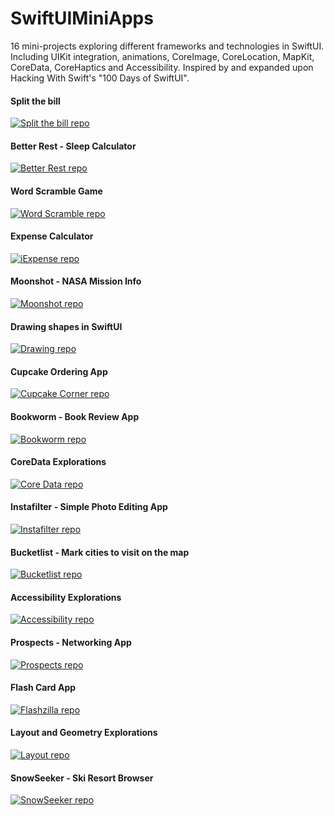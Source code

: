 # SwiftUIMiniApps
16 mini-projects exploring  different frameworks and technologies in SwiftUI. Including UIKit integration, animations, CoreImage, CoreLocation, MapKit, CoreData, CoreHaptics and Accessibility. Inspired by and expanded upon Hacking With Swift's "100 Days of SwiftUI".

#### Split the bill
[![Split the bill repo](https://img.shields.io/badge/GitHub-100000?style=for-the-badge&logo=github&logoColor=white)](https://github.com/khalid-kamil/SplitTheBill)
#### Better Rest - Sleep Calculator
[![Better Rest repo](https://img.shields.io/badge/GitHub-100000?style=for-the-badge&logo=github&logoColor=white)](https://github.com/khalid-kamil/SplitTheBill)
#### Word Scramble Game
[![Word Scramble repo](https://img.shields.io/badge/GitHub-100000?style=for-the-badge&logo=github&logoColor=white)](https://github.com/khalid-kamil/SplitTheBill)
#### Expense Calculator
[![iExpense repo](https://img.shields.io/badge/GitHub-100000?style=for-the-badge&logo=github&logoColor=white)](https://github.com/khalid-kamil/SplitTheBill)
#### Moonshot - NASA Mission Info
[![Moonshot repo](https://img.shields.io/badge/GitHub-100000?style=for-the-badge&logo=github&logoColor=white)](https://github.com/khalid-kamil/SplitTheBill)
#### Drawing shapes in SwiftUI
[![Drawing repo](https://img.shields.io/badge/GitHub-100000?style=for-the-badge&logo=github&logoColor=white)](https://github.com/khalid-kamil/SplitTheBill)
#### Cupcake Ordering App
[![Cupcake Corner repo](https://img.shields.io/badge/GitHub-100000?style=for-the-badge&logo=github&logoColor=white)](https://github.com/khalid-kamil/SplitTheBill)
#### Bookworm - Book Review App
[![Bookworm repo](https://img.shields.io/badge/GitHub-100000?style=for-the-badge&logo=github&logoColor=white)](https://github.com/khalid-kamil/SplitTheBill)
#### CoreData Explorations
[![Core Data repo](https://img.shields.io/badge/GitHub-100000?style=for-the-badge&logo=github&logoColor=white)](https://github.com/khalid-kamil/SplitTheBill)
#### Instafilter - Simple Photo Editing App
[![Instafilter repo](https://img.shields.io/badge/GitHub-100000?style=for-the-badge&logo=github&logoColor=white)](https://github.com/khalid-kamil/SplitTheBill)
#### Bucketlist - Mark cities to visit on the map
[![Bucketlist repo](https://img.shields.io/badge/GitHub-100000?style=for-the-badge&logo=github&logoColor=white)](https://github.com/khalid-kamil/SplitTheBill)
#### Accessibility Explorations
[![Accessibility repo](https://img.shields.io/badge/GitHub-100000?style=for-the-badge&logo=github&logoColor=white)](https://github.com/khalid-kamil/SplitTheBill)
#### Prospects - Networking App
[![Prospects repo](https://img.shields.io/badge/GitHub-100000?style=for-the-badge&logo=github&logoColor=white)](https://github.com/khalid-kamil/SplitTheBill)
#### Flash Card App
[![Flashzilla repo](https://img.shields.io/badge/GitHub-100000?style=for-the-badge&logo=github&logoColor=white)](https://github.com/khalid-kamil/SplitTheBill)
#### Layout and Geometry Explorations
[![Layout repo](https://img.shields.io/badge/GitHub-100000?style=for-the-badge&logo=github&logoColor=white)](https://github.com/khalid-kamil/SplitTheBill)
#### SnowSeeker - Ski Resort Browser
[![SnowSeeker repo](https://img.shields.io/badge/GitHub-100000?style=for-the-badge&logo=github&logoColor=white)](https://github.com/khalid-kamil/SplitTheBill)
